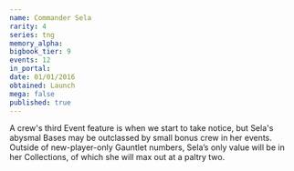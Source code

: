 ```yaml
---
name: Commander Sela
rarity: 4
series: tng
memory_alpha:
bigbook_tier: 9
events: 12
in_portal:
date: 01/01/2016
obtained: Launch
mega: false
published: true
---
```


A crew's third Event feature is when we start to take notice, but Sela's abysmal Bases may be outclassed by small bonus crew in her events. Outside of new-player-only Gauntlet numbers, Sela’s only value will be in her Collections, of which she will max out at a paltry two.

